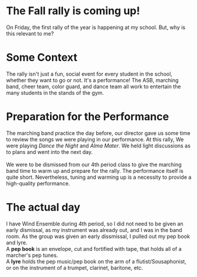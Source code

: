 # The Fall rally is coming up!
On Friday, the first rally of the year is happening at my school. But, why is this relevant to me?

# Some Context
The rally isn't just a fun, social event for every student in the school, whether they want to go or not. It's a performance! The ASB, marching band, cheer team, color guard, and dance team all work to entertain the many students in the stands of the gym. 

# Preparation for the Performance
The marching band practice the day before, our director gave us some time to review the songs we were playing in our performance. At this rally, We were playing *Dance the Night* and *Alma Mater*. We held light discussions as to plans and went into the next day. 
<br><br>
We were to be dismissed from our 4th period class to give the marching band time to warm up and prepare for the rally. The performance itself is quite short. Nevertheless, tuning and warming up is a necessity to provide a high-quality performance. 

# The actual day
I have Wind Ensemble during 4th period, so I did not need to be given an early dismissal, as my instrument was already out, and I was in the band room. As the group was given an early dissmissal, I pulled out my pep book and lyre. 
<br> A **pep book** is an envelope, cut and fortified with tape, that holds all of a marcher's pep tunes. 
<br> A **lyre** holds the pep music/pep book on the arm of a flutist/Sousaphonist, or on the instrument of a trumpet, clarinet, baritone, etc. 
<br><br>
